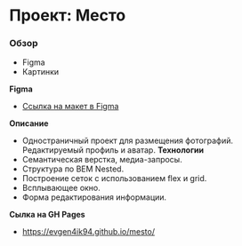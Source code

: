 # Проект: Место

### Обзор

* Figma
* Картинки

**Figma**

* [Ссылка на макет в Figma](https://www.figma.com/file/2cn9N9jSkmxD84oJik7xL7/JavaScript.-Sprint-4?node-id=0%3A1)

**Описание**
* Одностраничный проект для размещения фотографий. Редактируемый профиль и аватар.
**Технологии**
* Cемантическая верстка, медиа-запросы.
* Структура по BEM Nested.
* Построение сеток с использованием flex и grid.
* Всплывающее окно.
* Форма редактирования информации.

**Сылка на GH Pages**
* https://evgen4ik94.github.io/mesto/
